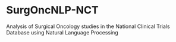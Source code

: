 # SurgOncNLP-NCT
Analysis of Surgical Oncology studies in the National Clinical Trials Database using Natural Language Processing
